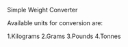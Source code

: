Simple Weight Converter

Available units for conversion are:

1.Kilograms
2.Grams
3.Pounds
4.Tonnes
